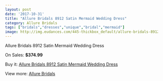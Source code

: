 ```yaml
---
layout: post
date: '2017-10-31'
title: "Allure Bridals 8912 Satin Mermaid Wedding Dress"
category: Allure Bridals
tags: ["bridals","dresses","unique","bridal","mermaid"]
image: http://img.eudances.com/445-thickbox_default/allure-bridals-8912-satin-mermaid-wedding-dress.jpg
---
```

Allure Bridals 8912 Satin Mermaid Wedding Dress

On Sales: **$374.99**
<a href="https://www.eudances.com/en/allure-bridals/138-allure-bridals-8912-satin-mermaid-wedding-dress.html"><amp-img layout="responsive" width="600" height="600" src="//img.eudances.com/445-thickbox_default/allure-bridals-8912-satin-mermaid-wedding-dress.jpg" alt="Allure Bridals 8912 Satin Mermaid Wedding Dress 0" /></a>
<a href="https://www.eudances.com/en/allure-bridals/138-allure-bridals-8912-satin-mermaid-wedding-dress.html"><amp-img layout="responsive" width="600" height="600" src="//img.eudances.com/446-thickbox_default/allure-bridals-8912-satin-mermaid-wedding-dress.jpg" alt="Allure Bridals 8912 Satin Mermaid Wedding Dress 1" /></a>

Buy it: [Allure Bridals 8912 Satin Mermaid Wedding Dress](https://www.eudances.com/en/allure-bridals/138-allure-bridals-8912-satin-mermaid-wedding-dress.html "Allure Bridals 8912 Satin Mermaid Wedding Dress")

View more: [Allure Bridals](https://www.eudances.com/en/2-allure-bridals "Allure Bridals")